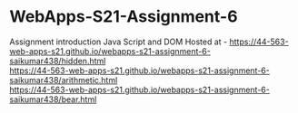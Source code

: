 # WebApps-S21-Assignment-6
Assignment introduction Java Script and DOM
Hosted at - <https://44-563-web-apps-s21.github.io/webapps-s21-assignment-6-saikumar438/hidden.html><br>
 <https://44-563-web-apps-s21.github.io/webapps-s21-assignment-6-saikumar438/arithmetic.html><br>
 <https://44-563-web-apps-s21.github.io/webapps-s21-assignment-6-saikumar438/bear.html>
